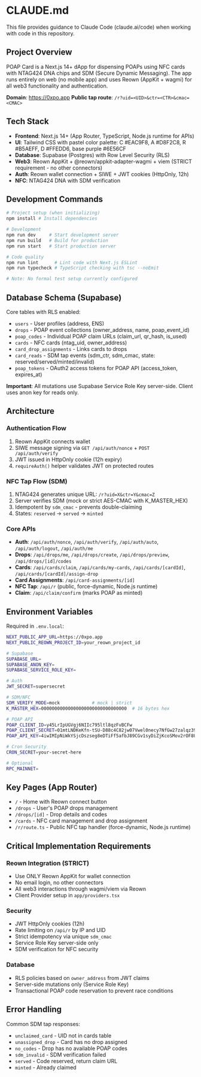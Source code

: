 # CLAUDE.md

This file provides guidance to Claude Code (claude.ai/code) when working with code in this repository.

## Project Overview

POAP Card is a Next.js 14+ dApp for dispensing POAPs using NFC cards with NTAG424 DNA chips and SDM (Secure Dynamic Messaging). The app runs entirely on web (no mobile app) and uses Reown (AppKit + wagmi) for all web3 functionality and authentication.

**Domain**: https://0xpo.app
**Public tap route**: `/r?uid=<UID>&ctr=<CTR>&cmac=<CMAC>`

## Tech Stack

- **Frontend**: Next.js 14+ (App Router, TypeScript, Node.js runtime for APIs)
- **UI**: Tailwind CSS with pastel color palette: C #EAC9F8, A #D8F2C8, R #B5AEFF, D #FFEDD6, base purple #6E56CF
- **Database**: Supabase (Postgres) with Row Level Security (RLS)
- **Web3**: Reown AppKit + @reown/appkit-adapter-wagmi + viem (STRICT requirement - no other connectors)
- **Auth**: Reown wallet connection + SIWE + JWT cookies (HttpOnly, 12h)
- **NFC**: NTAG424 DNA with SDM verification

## Development Commands

```bash
# Project setup (when initializing)
npm install # Install dependencies

# Development
npm run dev     # Start development server
npm run build   # Build for production
npm run start   # Start production server

# Code quality
npm run lint      # Lint code with Next.js ESLint
npm run typecheck # TypeScript checking with tsc --noEmit

# Note: No formal test setup currently configured
```

## Database Schema (Supabase)

Core tables with RLS enabled:
- `users` - User profiles (address, ENS)
- `drops` - POAP event collections (owner_address, name, poap_event_id)
- `poap_codes` - Individual POAP claim URLs (claim_url, qr_hash, is_used)
- `cards` - NFC cards (ntag_uid, owner_address)
- `card_drop_assignments` - Links cards to drops
- `card_reads` - SDM tap events (sdm_ctr, sdm_cmac, state: reserved/served/minted/invalid)
- `poap_tokens` - OAuth2 access tokens for POAP API (access_token, expires_at)

**Important**: All mutations use Supabase Service Role Key server-side. Client uses anon key for reads only.

## Architecture

### Authentication Flow
1. Reown AppKit connects wallet
2. SIWE message signing via `GET /api/auth/nonce` + `POST /api/auth/verify`
3. JWT issued in HttpOnly cookie (12h expiry)
4. `requireAuth()` helper validates JWT on protected routes

### NFC Tap Flow (SDM)
1. NTAG424 generates unique URL: `/r?uid=X&ctr=Y&cmac=Z`
2. Server verifies SDM (mock or strict AES-CMAC with K_MASTER_HEX)
3. Idempotent by `sdm_cmac` - prevents double-claiming
4. States: `reserved` → `served` → `minted`

### Core APIs
- **Auth**: `/api/auth/nonce`, `/api/auth/verify`, `/api/auth/auto`, `/api/auth/logout`, `/api/auth/me`
- **Drops**: `/api/drops/me`, `/api/drops/create`, `/api/drops/preview`, `/api/drops/[id]/codes`
- **Cards**: `/api/cards/claim`, `/api/cards/my-cards`, `/api/cards/[cardId]`, `/api/cards/[cardId]/assign-drop`
- **Card Assignments**: `/api/card-assignments/[id]`
- **NFC Tap**: `/api/r` (public, force-dynamic, Node.js runtime)
- **Claim**: `/api/claim/confirm` (marks POAP as minted)

## Environment Variables

Required in `.env.local`:

```bash
NEXT_PUBLIC_APP_URL=https://0xpo.app
NEXT_PUBLIC_REOWN_PROJECT_ID=your_reown_project_id

# Supabase
SUPABASE_URL=
SUPABASE_ANON_KEY=
SUPABASE_SERVICE_ROLE_KEY=

# Auth
JWT_SECRET=supersecret

# SDM/NFC
SDM_VERIFY_MODE=mock            # mock | strict
K_MASTER_HEX=00000000000000000000000000000000  # 16 bytes hex

# POAP API
POAP_CLIENT_ID=y45LrIpUGVgj6NIIc795ltl8qzFvBCFw
POAP_CLIENT_SECRET=01mtLNDKeKfn-tSU-D88c4C82jw07Vwel0necy7NfGw27zalqz39ovLzy5keg5sl
POAP_API_KEY=4iwIMIpNiWkYSjcDszseg8eDTiFf5afbJ89CGv1syDiZjKcoSMov2rOF8Ulb5T4nUHQWtCpfbo7hi4Tgyuitzs79A8aL0Yrc34PBBT1cKFhOTQGpZSxZGKMuPxX6zHFH

# Cron Security
CRON_SECRET=your-secret-here

# Optional
RPC_MAINNET=
```

## Key Pages (App Router)

- `/` - Home with Reown connect button
- `/drops` - User's POAP drops management
- `/drops/[id]` - Drop details and codes
- `/cards` - NFC card management and drop assignment
- `/r/route.ts` - Public NFC tap handler (force-dynamic, Node.js runtime)

## Critical Implementation Requirements

### Reown Integration (STRICT)
- Use ONLY Reown AppKit for wallet connection
- No email login, no other connectors
- All web3 interactions through wagmi/viem via Reown
- Client Provider setup in `app/providers.tsx`

### Security
- JWT HttpOnly cookies (12h)
- Rate limiting on `/api/r` by IP and UID
- Strict idempotency via unique `sdm_cmac`
- Service Role Key server-side only
- SDM verification for NFC security

### Database
- RLS policies based on `owner_address` from JWT claims
- Server-side mutations only (Service Role Key)
- Transactional POAP code reservation to prevent race conditions

## Error Handling

Common SDM tap responses:
- `unclaimed_card` - UID not in cards table
- `unassigned_drop` - Card has no drop assigned
- `no_codes` - Drop has no available POAP codes
- `sdm_invalid` - SDM verification failed
- `served` - Code reserved, return claim URL
- `minted` - Already claimed